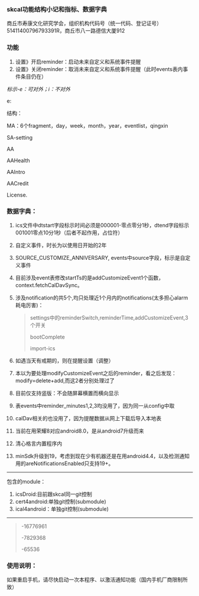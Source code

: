 ### skcal功能结构小记和指标、数据字典

商丘市寿康文化研究学会，组织机构代码号（统一代码、登记证号）51411400796793391R，商丘市八一路德信大厦912

### 功能

1. 设置》开启reminder：启动未来自定义和系统事件提醒
2. 设置》关闭reminder：取消未来自定义和系统事件提醒（此时events表内事件条目仍在）

>

*标示-e：可对外；i：不对外*



e:



结构：

MA：6个fragment，day，week，month，year，eventlist，qingxin

SA-setting

AA

AAHealth

AAIntro

AACredit

License.

### 数据字典：

1. ics文件中dtstart字段标示时间必须是000001-零点零分1秒，dtend字段标示001001零点10分1秒（后者不起作用，占位符）

2. 自定义事件，时长为以使用日开始的2年

3. SOURCE_CUSTOMIZE_ANNIVERSARY, events中source字段，标示是自定义事件

4. 目前涉及event表修改startTs的是addCustomizeEvent1个函数，context.fetchCalDavSync。

5. 涉及notification的共5个,均只处理近1个月内的notifications(太多担心alarm耗电厉害)：

   > settings中的reminderSwitch,reminderTime,addCustomizeEvent,3个开关
   >
   > bootComplete
   >
   > import-ics
   
6. 如遇当天有戒期的，则在提醒设置（调整）

7. 本以为要处理modifyCustomizeEvent之后的reminder，看之后发现：modify=delete+add,而这2者分别处理过了

8. 目前仅支持竖版：不会随屏幕横置而横向显示

9. 表events中reminder_minutes1,2,3均没用了，因为同一从config中取

10. calDav相关的也没用了，因为提醒数据从网上下载后导入本地表

11. 当前在用荣耀8对应android8.0，是从android7升级而来

12. 清心格言内置程序内

13. minSdk升级到19，考虑到现在少有机器还是在用android4.4，以及检测通知用的areNotificationsEnabled只支持19+。

---

包含的module：

1. icsDroid:目前跟skcal同一git控制
2. cert4android:单独git控制(submodule)
3. ical4android：单独git控制(submodule)

---

> -16776961
>
> -7829368
>
> -65536

### 使用说明：

如果重启手机，请尽快启动一次本程序、以激活通知功能（国内手机厂商限制所致）